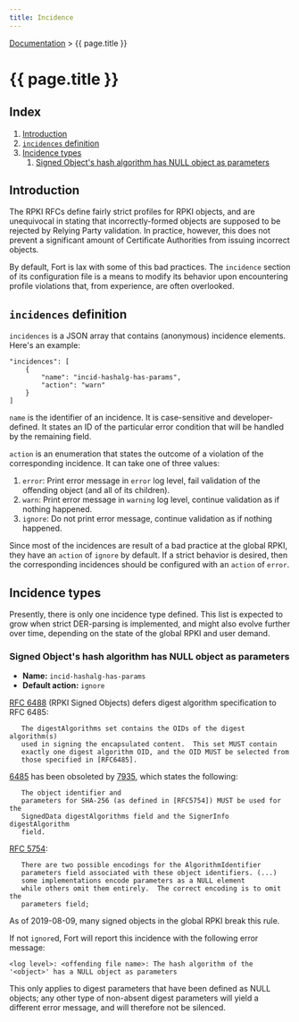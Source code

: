 ```yaml
---
title: Incidence
---
```

 
[Documentation](index.html) > {{ page.title }}

# {{ page.title }} 

## Index

1. [Introduction](#introduction)
2. [`incidences` definition](#incidences-definition)
3. [Incidence types](#incidence-types)
	1. [Signed Object's hash algorithm has NULL object as parameters](#signed-objects-hash-algorithm-has-null-object-as-parameters)

## Introduction

The RPKI RFCs define fairly strict profiles for RPKI objects, and are unequivocal in stating that incorrectly-formed objects are supposed to be rejected by Relying Party validation. In practice, however, this does not prevent a significant amount of Certificate Authorities from issuing incorrect objects.

By default, Fort is lax with some of this bad practices. The `incidence` section of its configuration file is a means to modify its behavior upon encountering profile violations that, from experience, are often overlooked.

## `incidences` definition

`incidences` is a JSON array that contains (anonymous) incidence elements. Here's an example:

```
"incidences": [
	{
		"name": "incid-hashalg-has-params",
		"action": "warn"
	}
]
```

`name` is the identifier of an incidence. It is case-sensitive and developer-defined. It states an ID of the particular error condition that will be handled by the remaining field.

`action` is an enumeration that states the outcome of a violation of the corresponding incidence. It can take one of three values:

1. `error`: Print error message in `error` log level, fail validation of the offending object (and all of its children).
2. `warn`: Print error message in `warning` log level, continue validation as if nothing happened.
3. `ignore`: Do not print error message, continue validation as if nothing happened.

Since most of the incidences are result of a bad practice at the global RPKI, they have an `action` of `ignore` by default. If a strict behavior is desired, then the corresponding incidences should be configured with an `action` of `error`.

## Incidence types

Presently, there is only one incidence type defined. This list is expected to grow when strict DER-parsing is implemented, and might also evolve further over time, depending on the state of the global RPKI and user demand.

### Signed Object's hash algorithm has NULL object as parameters

- **Name:** `incid-hashalg-has-params`
- **Default action:** `ignore`

[RFC 6488](https://tools.ietf.org/html/rfc6488) (RPKI Signed Objects) defers digest algorithm specification to RFC 6485:

```
   The digestAlgorithms set contains the OIDs of the digest algorithm(s)
   used in signing the encapsulated content.  This set MUST contain
   exactly one digest algorithm OID, and the OID MUST be selected from
   those specified in [RFC6485].
```

[6485](https://tools.ietf.org/html/rfc6485) has been obsoleted by [7935](https://tools.ietf.org/html/rfc7935), which states the following:

```
   The object identifier and
   parameters for SHA-256 (as defined in [RFC5754]) MUST be used for the
   SignedData digestAlgorithms field and the SignerInfo digestAlgorithm
   field.
```

[RFC 5754](https://tools.ietf.org/html/rfc5754):

```
   There are two possible encodings for the AlgorithmIdentifier
   parameters field associated with these object identifiers. (...)
   some implementations encode parameters as a NULL element
   while others omit them entirely.  The correct encoding is to omit the
   parameters field;
```

As of 2019-08-09, many signed objects in the global RPKI break this rule.

If not `ignore`d, Fort will report this incidence with the following error message:

```
<log level>: <offending file name>: The hash algorithm of the '<object>' has a NULL object as parameters
```

This only applies to digest parameters that have been defined as NULL objects; any other type of non-absent digest parameters will yield a different error message, and will therefore not be silenced.
